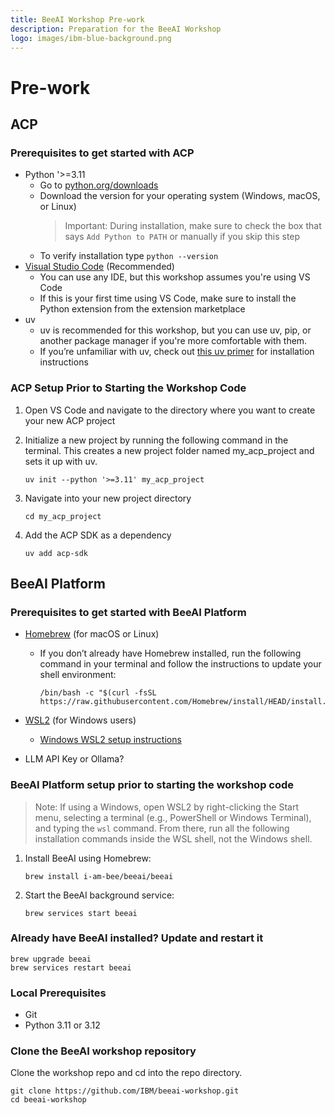 ```yaml
---
title: BeeAI Workshop Pre-work
description: Preparation for the BeeAI Workshop
logo: images/ibm-blue-background.png
---
```


# Pre-work

## ACP

### Prerequisites to get started with ACP

- Python '>=3.11
  - Go to [python.org/downloads](https://www.python.org/downloads/)
  - Download the version for your operating system (Windows, macOS, or Linux)
    > Important: During installation, make sure to check the box that says `Add Python to PATH` or manually if you skip this step
  - To verify installation type `python --version`
- [Visual Studio Code](https://ibm.github.io/opensource-ai-workshop/pre-work/#installing-visual-studio-code) (Recommended)
  - You can use any IDE, but this workshop assumes you're using VS Code
  - If this is your first time using VS Code, make sure to install the Python extension from the extension marketplace
- uv
  - uv is recommended for this workshop, but you can use uv, pip, or another package manager if you're more comfortable with them.
  - If you’re unfamiliar with uv, check out [this uv primer](https://agentcommunicationprotocol.dev/introduction/uv-primer) for installation instructions

### ACP Setup Prior to Starting the Workshop Code

1. Open VS Code and navigate to the directory where you want to create your new ACP project

1. Initialize a new project by running the following command in the terminal. This creates a new project folder named my_acp_project and sets it up with uv.

   ```shell
   uv init --python '>=3.11' my_acp_project 
   ```

1. Navigate into your new project directory

   ```shell
   cd my_acp_project
   ```

1. Add the ACP SDK as a dependency

   ```shell
   uv add acp-sdk
   ```

## BeeAI Platform

### Prerequisites to get started with BeeAI Platform

- [Homebrew](https://brew.sh/) (for macOS or Linux)
  - If you don’t already have Homebrew installed, run the following command in your terminal and follow the instructions to update your shell environment:

    ```shell
    /bin/bash -c "$(curl -fsSL https://raw.githubusercontent.com/Homebrew/install/HEAD/install.sh)"
    ```

- [WSL2](https://learn.microsoft.com/en-us/windows/wsl/install) (for Windows users)
  - [Windows WSL2 setup instructions](https://docs.beeai.dev/introduction/installation#windows-wsl2-setup-instructions)
- LLM API Key or Ollama?

### BeeAI Platform setup prior to starting the workshop code

> Note: If using a Windows, open WSL2 by right-clicking the Start menu, selecting a terminal (e.g., PowerShell or Windows Terminal), and typing the `wsl` command. From there, run all the following installation commands inside the WSL shell, not the Windows shell.

1. Install BeeAI using Homebrew:

   ```shell
   brew install i-am-bee/beeai/beeai
   ```

1. Start the BeeAI background service:

   ```shell
   brew services start beeai
   ```

### Already have BeeAI installed? Update and restart it

   ```shell
   brew upgrade beeai
   brew services restart beeai
   ```

### Local Prerequisites

- Git
- Python 3.11 or 3.12

### Clone the BeeAI workshop repository

Clone the workshop repo and cd into the repo directory.

```shell
git clone https://github.com/IBM/beeai-workshop.git
cd beeai-workshop
```
